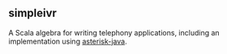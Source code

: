 ## simpleivr

A Scala algebra for writing telephony applications, including an implementation using [asterisk-java](https://github.com/asterisk-java/asterisk-java).

